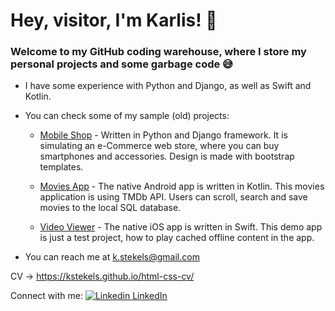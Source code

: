 # Hey, visitor, I'm Karlis! 👋

### Welcome to my GitHub coding warehouse, where I store my personal projects and some garbage code 😅

- I have some experience with Python and Django, as well as Swift and Kotlin.

- You can check some of my sample (old) projects:
  
  - [Mobile Shop](https://github.com/kstekels/MobileShop) - Written in Python and Django framework. It is simulating an e-Commerce web store, where you can buy smartphones and accessories. Design is made with bootstrap templates.
  
  - [Movies App](https://github.com/kstekels/MoviesTMDB) - The native Android app is written in Kotlin. This movies application is using TMDb API. Users can scroll, search and save movies to the local SQL database.
  
  - [Video Viewer](https://github.com/kstekels/Video-Viewer-App) - The native iOS app is written in Swift. This demo app is just a test project, how to play cached offline content in the app.

- You can reach me at k.stekels@gmail.com

CV -> https://kstekels.github.io/html-css-cv/

Connect with me: [![Linkedin](https://i.stack.imgur.com/gVE0j.png) LinkedIn](https://www.linkedin.com/in/karlis-stekels-416941214)
